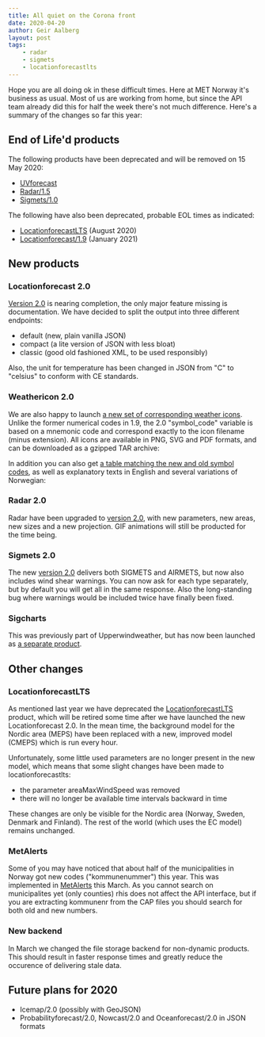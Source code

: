 ```yaml
---
title: All quiet on the Corona front
date: 2020-04-20
author: Geir Aalberg
layout: post
tags:
    - radar
    - sigmets
    - locationforecastlts
---
```


Hope you are all doing ok in these difficult times. Here at MET Norway it's
business as usual. Most of us are working from home, but since the API team
already did this for half the week there's not much difference. Here's a
summary of the changes so far this year:

## End of Life'd products

The following products have been deprecated and will be removed on 15 May 2020:

- [UVforecast](/weatherapi/uvforecast/1.0/documentation)
- [Radar/1.5](/weatherapi/radar/1.5/documentation)
- [Sigmets/1.0](/weatherapi/sigmets/1.0/documentation)

The following have also been deprecated, probable EOL times as indicated:

- [LocationforecastLTS](/weatherapi/locationforecastlts/1.3/documentation) (August 2020)
- [Locationforecast/1.9](/weatherapi/locationforecast/1.9/documentation) (January 2021)

## New products

### Locationforecast 2.0

[Version 2.0](/weatherapi/locationforecast/2.0/documentation) is nearing
completion, the only major feature missing is documentation. We have decided to
split the output into three different endpoints:

- default (new, plain vanilla JSON)
- compact (a lite version of JSON with less bloat)
- classic (good old fashioned XML, to be used responsibly)

Also, the unit for temperature has been changed in JSON from "C" to "celsius" to
conform with CE standards.

### Weathericon 2.0

We are also happy to launch [a new set of corresponding weather
icons](/weatherapi/weathericon/2.0/documentation). Unlike the former numerical
codes in 1.9, the 2.0 "symbol_code" variable is based on a mnemonic code and
correspond exactly to the icon filename (minus extension). All icons are
available in PNG, SVG and PDF formats, and can be downloaded as a gzipped TAR
archive:

In addition you can also get [a table matching the new and old symbol
codes](/weatherapi/weathericon/2.0/legends), as well as explanatory texts in
English and several variations of Norwegian:

### Radar 2.0

Radar have been upgraded to [version 2.0](/weatherapi/radar/2.0/documentation),
with new parameters, new areas, new sizes and a new projection. GIF animations
will still be producted for the time being.

### Sigmets 2.0

The new [version 2.0](/weatherapi/sigmets/2.0/documentation) delivers both
SIGMETS and AIRMETS, but now also includes wind shear warnings. You can now ask
for each type separately, but by default you will get all in the same response.
Also the long-standing bug where warnings would be included twice have finally
been fixed.

### Sigcharts

This was previously part of Upperwindweather, but has now been launched as
[a separate product](/weatherapi/sigcharts/1.0/documentation).

## Other changes

### LocationforecastLTS

As mentioned last year we have deprecated the
[LocationforecastLTS](/weatherapi/locationforecastlts/1.3/documentation)
product, which will be retired some time after we have launched the new
Locationforecast 2.0. In the mean time, the background model for the Nordic area
(MEPS) have been replaced with a new, improved model (CMEPS) which is run
every hour.

Unfortunately, some little used parameters are no longer present in the new
model, which means that some slight changes have been made to locationforecastlts:

* the parameter areaMaxWindSpeed was removed
* there will no longer be available time intervals backward in time

These changes are only be visible for the Nordic area (Norway, Sweden, Denmark
and Finland). The rest of the world (which uses the
EC model) remains unchanged.

### MetAlerts

Some of you may have noticed that about half of the municipalities in Norway got
new codes ("kommunenummer") this year. This was implemented in
[MetAlerts](/weatherapi/metalerts/1.1/documentation) this March. As you cannot
search on municipalites yet (only counties) rhis does not affect the API
interface, but if you are extracting kommunenr from the CAP files you should
search for both old and new numbers.

### New backend

In March we changed the file storage backend for non-dynamic products. This
should result in faster response times and greatly reduce the occurence of
delivering stale data.

## Future plans for 2020

- Icemap/2.0 (possibly with GeoJSON)
- Probabilityforecast/2.0, Nowcast/2.0 and Oceanforecast/2.0 in JSON formats
